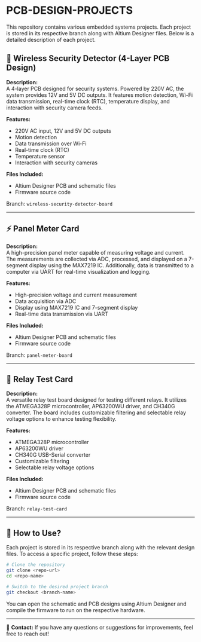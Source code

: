 # PCB-DESIGN-PROJECTS

This repository contains various embedded systems projects. Each project is stored in its respective branch along with Altium Designer files. Below is a detailed description of each project.

## 📡 Wireless Security Detector (4-Layer PCB Design)

**Description:**  
A 4-layer PCB designed for security systems. Powered by 220V AC, the system provides 12V and 5V DC outputs. It features motion detection, Wi-Fi data transmission, real-time clock (RTC), temperature display, and interaction with security camera feeds.

**Features:**
- 220V AC input, 12V and 5V DC outputs
- Motion detection
- Data transmission over Wi-Fi
- Real-time clock (RTC)
- Temperature sensor
- Interaction with security cameras

**Files Included:**
- Altium Designer PCB and schematic files
- Firmware source code

Branch: `wireless-security-detector-board`

---

## ⚡ Panel Meter Card

**Description:**  
A high-precision panel meter capable of measuring voltage and current. The measurements are collected via ADC, processed, and displayed on a 7-segment display using the MAX7219 IC. Additionally, data is transmitted to a computer via UART for real-time visualization and logging.

**Features:**
- High-precision voltage and current measurement
- Data acquisition via ADC
- Display using MAX7219 IC and 7-segment display
- Real-time data transmission via UART

**Files Included:**
- Altium Designer PCB and schematic files
- Firmware source code

Branch: `panel-meter-board`

---

## 🔌 Relay Test Card

**Description:**  
A versatile relay test board designed for testing different relays. It utilizes the ATMEGA328P microcontroller, AP63200WU driver, and CH340G converter. The board includes customizable filtering and selectable relay voltage options to enhance testing flexibility.

**Features:**
- ATMEGA328P microcontroller
- AP63200WU driver
- CH340G USB-Serial converter
- Customizable filtering
- Selectable relay voltage options

**Files Included:**
- Altium Designer PCB and schematic files
- Firmware source code

Branch: `relay-test-card`

---

## 📂 How to Use?

Each project is stored in its respective branch along with the relevant design files. To access a specific project, follow these steps:

```bash
# Clone the repository
git clone <repo-url>
cd <repo-name>

# Switch to the desired project branch
git checkout <branch-name>
```

You can open the schematic and PCB designs using Altium Designer and compile the firmware to run on the respective hardware.

---

📧 **Contact:** If you have any questions or suggestions for improvements, feel free to reach out!
